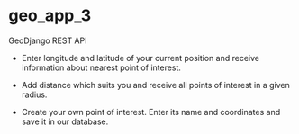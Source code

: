 # geo_app_3

GeoDjango REST API

- Enter longitude and latitude of your current position and receive information about nearest point of interest.

- Add distance which suits you and receive all points of interest in a given radius.

- Create your own point of interest. Enter its name and coordinates and save it in our database.  
